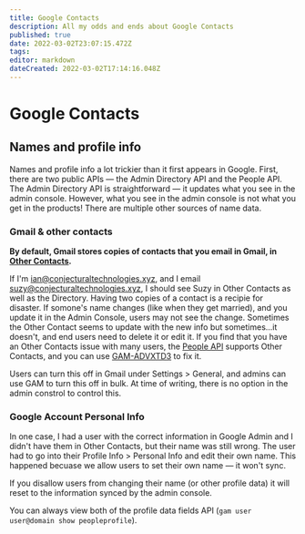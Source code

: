 ```yaml
---
title: Google Contacts
description: All my odds and ends about Google Contacts
published: true
date: 2022-03-02T23:07:15.472Z
tags: 
editor: markdown
dateCreated: 2022-03-02T17:14:16.048Z
---
```


# Google Contacts

## Names and profile info
Names and profile info a lot trickier than it first appears in Google. First, there are two public APIs — the Admin Directory API and the People API. The Admin Directory API is straightforward — it updates what you see in the admin console. However, what you see in the admin console is not what you get in the products! There are multiple other sources of name data.

### Gmail & other contacts
**By default, Gmail stores copies of contacts that you email in Gmail, in [Other Contacts](https://contacts.google.com/other).**

If I'm ian@conjecturaltechnologies.xyz, and I email suzy@conjecturaltechnologies.xyz, I should see Suzy in Other Contacts as well as the Directory. Having two copies of a contact is a recipie for disaster. If somone's name changes (like when they get married), and you update it in the Admin Console, users may not see the change. Sometimes the Other Contact seems to update with the new info but sometimes...it doesn't, and end users need to delete it or edit it. If you find that you have an Other Contacts issue with many users, the [People API](https://developers.google.com/people/) supports Other Contacts, and you can use [GAM-ADVXTD3](https://github.com/taers232c/GAMADV-XTD3/wiki) to fix it.

Users can turn this off in Gmail under Settings > General, and admins can use GAM to turn this off in bulk. At time of writing, there is no option in the admin constrol to control this.

### Google Account Personal Info
In one case, I had a user with the correct information in Google Admin and I didn't have them in Other Contacts, but their name was still wrong. The user had to go into their Profile Info > Personal Info and edit their own name. This happened becuase we allow users to set their own name — it won't sync. 

If you disallow users from changing their name (or other profile data) it will reset to the information synced by the admin console. 

You can always view both of the profile data fields API (`gam user user@domain show peopleprofile`).